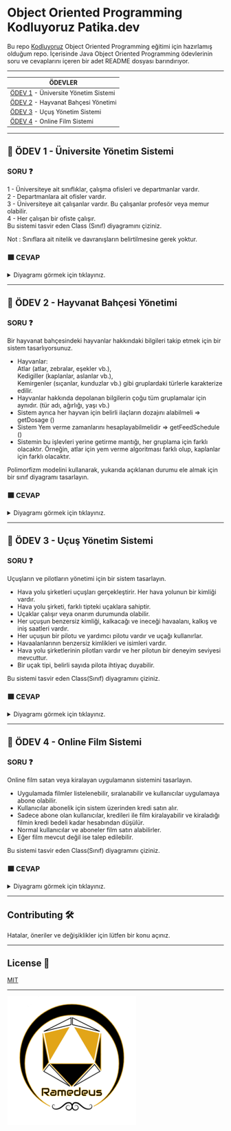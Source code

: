 # Object Oriented Programming Kodluyoruz Patika.dev

Bu repo [Kodluyoruz](Kodluyoruz.org) Object Oriented Programming eğitimi için hazırlamış olduğum repo. İçerisinde Java Object Oriented Programming ödevlerinin soru ve cevaplarını içeren bir adet README dosyası barındırıyor.

----------------------------------------------------------------------------------------------------------------------------------------------------------------------------------

| ÖDEVLER |
|-----|
| [ÖDEV 1](https://github.com/Ramedeus/Object_Oriented_Programming_Kodluyoruz_Patika.dev/blob/main/README.md#open_book-%C3%B6dev-1--%C3%BCniversite-y%C3%B6netim-sistemi) - Üniversite Yönetim Sistemi |
| [ÖDEV 2](https://github.com/Ramedeus/Object_Oriented_Programming_Kodluyoruz_Patika.dev/blob/main/README.md#open_book-%C3%B6dev-2--hayvanat-bah%C3%A7esi-y%C3%B6netimi) - Hayvanat Bahçesi Yönetimi |
| [ÖDEV 3](https://github.com/Ramedeus/Object_Oriented_Programming_Kodluyoruz_Patika.dev/blob/main/README.md#open_book-%C3%B6dev-3--u%C3%A7u%C5%9F-y%C3%B6netim-sistemi) - Uçuş Yönetim Sistemi |
| [ÖDEV 4](https://github.com/Ramedeus/Object_Oriented_Programming_Kodluyoruz_Patika.dev/blob/main/README.md#open_book-%C3%B6dev-4--online-film-sistemi) - Online Film Sistemi |


----------------------------------------------------------------------------------------------------------------------------------------------------------------------------------

## :open_book: ÖDEV 1	- Üniversite Yönetim Sistemi

### SORU :question:

1 - Üniversiteye ait sınıflıklar, çalışma ofisleri ve departmanlar vardır.   
2 - Departmanlara ait ofisler vardır.   
3 - Üniversiteye ait çalışanlar vardır. Bu çalışanlar profesör veya memur olabilir.   
4 - Her çalışan bir ofiste çalışır.   
Bu sistemi tasvir eden Class (Sınıf) diyagramını çiziniz.   

Not : Sınıflara ait nitelik ve davranışların belirtilmesine gerek yoktur.

### :green_square: CEVAP

<details>
<summary>Diyagramı görmek için tıklayınız.</summary>
    
<img src="https://github.com/Ramedeus/Logo/blob/main/%C3%9Cniversite%20Y%C3%B6netim%20Sistemi.PNG "/>
 
</details>


  
  
----------------------------------------------------------------------------------------------------------------------------------------------------------------------------------  

## :open_book: ÖDEV 2	- Hayvanat Bahçesi Yönetimi

### SORU :question:

Bir hayvanat bahçesindeki hayvanlar hakkındaki bilgileri takip etmek için bir sistem tasarlıyorsunuz.

- Hayvanlar:   
Atlar (atlar, zebralar, eşekler vb.),   
Kedigiller (kaplanlar, aslanlar vb.),   
Kemirgenler (sıçanlar, kunduzlar vb.) gibi gruplardaki türlerle karakterize edilir.   
- Hayvanlar hakkında depolanan bilgilerin çoğu tüm gruplamalar için aynıdır. (tür adı, ağırlığı, yaşı vb.)   
- Sistem ayrıca her hayvan için belirli ilaçların dozajını alabilmeli => getDosage ()   
- Sistem Yem verme zamanlarını hesaplayabilmelidir => getFeedSchedule ()   
- Sistemin bu işlevleri yerine getirme mantığı, her gruplama için farklı olacaktır. Örneğin, atlar için yem verme algoritması farklı olup, kaplanlar için farklı olacaktır.   
   
Polimorfizm modelini kullanarak, yukarıda açıklanan durumu ele almak için bir sınıf diyagramı tasarlayın.

### :green_square: CEVAP

<details>
<summary>Diyagramı görmek için tıklayınız.</summary>
    
<img src="https://github.com/Ramedeus/Logo/blob/main/Hayvanat%20Bah%C3%A7esi%20Y%C3%B6netimi.PNG "/>
 
</details>

  
----------------------------------------------------------------------------------------------------------------------------------------------------------------------------------  

## :open_book: ÖDEV 3	- Uçuş Yönetim Sistemi

### SORU :question:

Uçuşların ve pilotların yönetimi için bir sistem tasarlayın.

- Hava yolu şirketleri uçuşları gerçekleştirir. Her hava yolunun bir kimliği vardır.   
- Hava yolu şirketi, farklı tipteki uçaklara sahiptir.   
- Uçaklar çalışır veya onarım durumunda olabilir.   
- Her uçuşun benzersiz kimliği, kalkacağı ve ineceği havaalanı, kalkış ve iniş saatleri vardır.   
- Her uçuşun bir pilotu ve yardımcı pilotu vardır ve uçağı kullanırlar.   
- Havaalanlarının benzersiz kimlikleri ve isimleri vardır.   
- Hava yolu şirketlerinin pilotları vardır ve her pilotun bir deneyim seviyesi mevcuttur.   
- Bir uçak tipi, belirli sayıda pilota ihtiyaç duyabilir.   

Bu sistemi tasvir eden Class(Sınıf) diyagramını çiziniz.   

### :green_square: CEVAP

<details>
<summary>Diyagramı görmek için tıklayınız.</summary>
    
<img src="https://github.com/Ramedeus/Logo/blob/main/U%C3%A7u%C5%9F%20Y%C3%B6netim%20Sistemi.PNG "/>
 
</details>

  
----------------------------------------------------------------------------------------------------------------------------------------------------------------------------------  

## :open_book: ÖDEV 4	- Online Film Sistemi

### SORU :question:

Online film satan veya kiralayan uygulamanın sistemini tasarlayın.

- Uygulamada filmler listelenebilir, sıralanabilir ve kullanıcılar uygulamaya abone olabilir.   
- Kullanıcılar abonelik için sistem üzerinden kredi satın alır.   
- Sadece abone olan kullanıcılar, kredileri ile film kiralayabilir ve kiraladığı filmin kredi bedeli kadar hesabından düşülür.   
- Normal kullanıcılar ve aboneler film satın alabilirler.   
- Eğer film mevcut değil ise talep edilebilir.   

Bu sistemi tasvir eden Class(Sınıf) diyagramını çiziniz.

### :green_square: CEVAP

<details>
<summary>Diyagramı görmek için tıklayınız.</summary>
    
<img src="https://github.com/Ramedeus/Logo/blob/main/Online%20Film%20Sistemi.PNG "/>
 
</details>


  
  
---------------------------------------------------------------------------------------------------------------------------------------------------------------------------------- 

  
## Contributing :hammer_and_wrench:	
Hatalar, öneriler ve değişiklikler için lütfen bir konu açınız.

---------------------------------------------------------------------------------------------------------------------------------------------------------------------------------- 

## License :notebook_with_decorative_cover:

[MIT](https://www.google.com/search?q=mit+license&oq=mit+license&aqs=chrome.0.0l4j0i22i30l6.2910j0j7&sourceid=chrome&ie=UTF-8)
  
---------------------------------------------------------------------------------------------------------------------------------------------------------------------------------- 

<img src="https://github.com/Ramedeus/Logo/blob/main/Ramedeus2.png " width="300" height="300"/>
